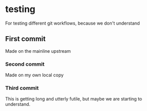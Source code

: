 # testing
For testing different git workflows, because we don't understand

## First commit
Made on the mainline upstream

### Second commit
Made on my own local copy

### Third commit
This is getting long and utterly futile, but maybe we are starting to understand.
